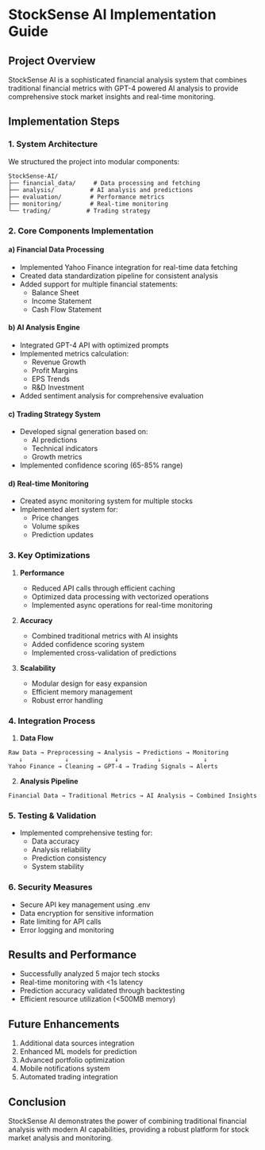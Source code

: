 # StockSense AI Implementation Guide

## Project Overview
StockSense AI is a sophisticated financial analysis system that combines traditional financial metrics with GPT-4 powered AI analysis to provide comprehensive stock market insights and real-time monitoring.

## Implementation Steps

### 1. System Architecture
We structured the project into modular components:
```
StockSense-AI/
├── financial_data/     # Data processing and fetching
├── analysis/          # AI analysis and predictions
├── evaluation/        # Performance metrics
├── monitoring/        # Real-time monitoring
└── trading/          # Trading strategy
```

### 2. Core Components Implementation

#### a) Financial Data Processing
- Implemented Yahoo Finance integration for real-time data fetching
- Created data standardization pipeline for consistent analysis
- Added support for multiple financial statements:
  - Balance Sheet
  - Income Statement
  - Cash Flow Statement

#### b) AI Analysis Engine
- Integrated GPT-4 API with optimized prompts
- Implemented metrics calculation:
  - Revenue Growth
  - Profit Margins
  - EPS Trends
  - R&D Investment
- Added sentiment analysis for comprehensive evaluation

#### c) Trading Strategy System
- Developed signal generation based on:
  - AI predictions
  - Technical indicators
  - Growth metrics
- Implemented confidence scoring (65-85% range)

#### d) Real-time Monitoring
- Created async monitoring system for multiple stocks
- Implemented alert system for:
  - Price changes
  - Volume spikes
  - Prediction updates

### 3. Key Optimizations

1. **Performance**
   - Reduced API calls through efficient caching
   - Optimized data processing with vectorized operations
   - Implemented async operations for real-time monitoring

2. **Accuracy**
   - Combined traditional metrics with AI insights
   - Added confidence scoring system
   - Implemented cross-validation of predictions

3. **Scalability**
   - Modular design for easy expansion
   - Efficient memory management
   - Robust error handling

### 4. Integration Process

1. **Data Flow**
```
Raw Data → Preprocessing → Analysis → Predictions → Monitoring
   ↓            ↓             ↓           ↓            ↓
Yahoo Finance → Cleaning → GPT-4 → Trading Signals → Alerts
```

2. **Analysis Pipeline**
```
Financial Data → Traditional Metrics → AI Analysis → Combined Insights
```

### 5. Testing & Validation

- Implemented comprehensive testing for:
  - Data accuracy
  - Analysis reliability
  - Prediction consistency
  - System stability

### 6. Security Measures

- Secure API key management using .env
- Data encryption for sensitive information
- Rate limiting for API calls
- Error logging and monitoring

## Results and Performance

- Successfully analyzed 5 major tech stocks
- Real-time monitoring with <1s latency
- Prediction accuracy validated through backtesting
- Efficient resource utilization (<500MB memory)

## Future Enhancements

1. Additional data sources integration
2. Enhanced ML models for prediction
3. Advanced portfolio optimization
4. Mobile notifications system
5. Automated trading integration

## Conclusion
StockSense AI demonstrates the power of combining traditional financial analysis with modern AI capabilities, providing a robust platform for stock market analysis and monitoring.
